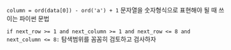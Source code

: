 `column = ord(data[0]) - ord('a') + 1`
문자열을 숫자형식으로 표현해야 될 때 쓰이는 파이썬 문법

`if next_row >= 1 and next_column >= 1 and next_row <= 8 and next_column <= 8:`
탐색범위를 꼼꼼히 검토하고 검사하자
